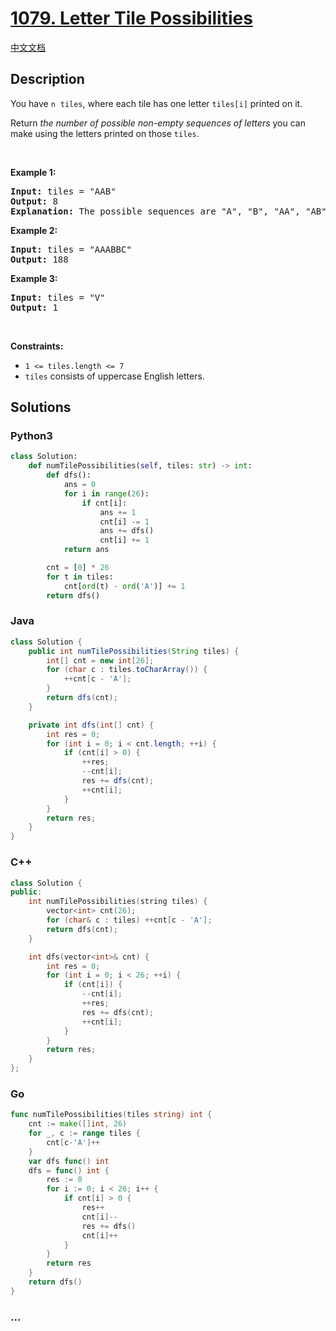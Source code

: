 # [1079. Letter Tile Possibilities](https://leetcode.com/problems/letter-tile-possibilities)

[中文文档](/solution/1000-1099/1079.Letter%20Tile%20Possibilities/README.md)

## Description

<p>You have <code>n</code>&nbsp;&nbsp;<code>tiles</code>, where each tile has one letter <code>tiles[i]</code> printed on it.</p>

<p>Return <em>the number of possible non-empty sequences of letters</em> you can make using the letters printed on those <code>tiles</code>.</p>

<p>&nbsp;</p>
<p><strong class="example">Example 1:</strong></p>

<pre>
<strong>Input:</strong> tiles = &quot;AAB&quot;
<strong>Output:</strong> 8
<strong>Explanation: </strong>The possible sequences are &quot;A&quot;, &quot;B&quot;, &quot;AA&quot;, &quot;AB&quot;, &quot;BA&quot;, &quot;AAB&quot;, &quot;ABA&quot;, &quot;BAA&quot;.
</pre>

<p><strong class="example">Example 2:</strong></p>

<pre>
<strong>Input:</strong> tiles = &quot;AAABBC&quot;
<strong>Output:</strong> 188
</pre>

<p><strong class="example">Example 3:</strong></p>

<pre>
<strong>Input:</strong> tiles = &quot;V&quot;
<strong>Output:</strong> 1
</pre>

<p>&nbsp;</p>
<p><strong>Constraints:</strong></p>

<ul>
	<li><code>1 &lt;= tiles.length &lt;= 7</code></li>
	<li><code>tiles</code> consists of uppercase English letters.</li>
</ul>

## Solutions

<!-- tabs:start -->

### **Python3**

```python
class Solution:
    def numTilePossibilities(self, tiles: str) -> int:
        def dfs():
            ans = 0
            for i in range(26):
                if cnt[i]:
                    ans += 1
                    cnt[i] -= 1
                    ans += dfs()
                    cnt[i] += 1
            return ans

        cnt = [0] * 26
        for t in tiles:
            cnt[ord(t) - ord('A')] += 1
        return dfs()
```

### **Java**

```java
class Solution {
    public int numTilePossibilities(String tiles) {
        int[] cnt = new int[26];
        for (char c : tiles.toCharArray()) {
            ++cnt[c - 'A'];
        }
        return dfs(cnt);
    }

    private int dfs(int[] cnt) {
        int res = 0;
        for (int i = 0; i < cnt.length; ++i) {
            if (cnt[i] > 0) {
                ++res;
                --cnt[i];
                res += dfs(cnt);
                ++cnt[i];
            }
        }
        return res;
    }
}
```

### **C++**

```cpp
class Solution {
public:
    int numTilePossibilities(string tiles) {
        vector<int> cnt(26);
        for (char& c : tiles) ++cnt[c - 'A'];
        return dfs(cnt);
    }

    int dfs(vector<int>& cnt) {
        int res = 0;
        for (int i = 0; i < 26; ++i) {
            if (cnt[i]) {
                --cnt[i];
                ++res;
                res += dfs(cnt);
                ++cnt[i];
            }
        }
        return res;
    }
};
```

### **Go**

```go
func numTilePossibilities(tiles string) int {
	cnt := make([]int, 26)
	for _, c := range tiles {
		cnt[c-'A']++
	}
	var dfs func() int
	dfs = func() int {
		res := 0
		for i := 0; i < 26; i++ {
			if cnt[i] > 0 {
				res++
				cnt[i]--
				res += dfs()
				cnt[i]++
			}
		}
		return res
	}
	return dfs()
}
```

### **...**

```

```

<!-- tabs:end -->
